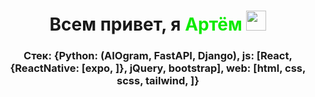<h1 align="center">Всем привет, я <font color="ocean">Артём</font> 
<img src="https://github.com/blackcater/blackcater/raw/main/images/Hi.gif" height="32"/></h1>
<h3 align="center">Стек: {Python: (AIOgram, FastAPI, Django), js: [React, {ReactNative: [expo, ]}, jQuery, bootstrap], web: [html, css, scss, tailwind, ]}</h3>
